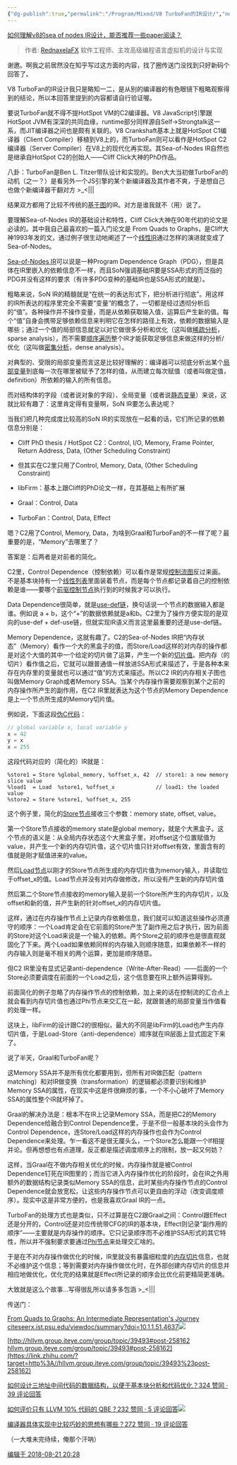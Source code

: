 ```yaml
---
{"dg-publish":true,"permalink":"/Program/Mixed/V8 TurboFan的IR设计/","noteIcon":"","created":"2025-03-06T21:28:25.978+08:00"}
---
```


[如何理解v8的sea of nodes IR设计，能否推荐一些paper阅读？](//www.zhihu.com/question/290982869/answer/474629999)




> 作者: [RednaxelaFX](//www.zhihu.com/people/rednaxelafx)
> 软件工程师、主攻高级编程语言虚拟机的设计与实现


谢邀。啊我之前居然没在知乎写过这方面的内容，找了圈传送门没找到只好新码个回答了。

V8 TurboFan的IR设计我只是略知一二，是从别的编译器的有色眼镜下粗略观察得到的结论，所以本回答里提到的内容都请自行验证喔。

要说TurboFan就不得不提HotSpot VM的C2编译器。V8 JavaScript引擎跟HotSpot JVM有深深的共同血缘，runtime部分同样源自Self->Strongtalk这一系，而JIT编译器之间也是颇有关联的。V8 Crankshaft基本上就是HotSpot C1编译器（Client Compiler）移植到V8上的，而TurboFan则可以看作是HotSpot C2编译器（Server Compiler）在V8上的现代化再实现。其Sea-of-Nodes IR自然也是继承自HotSpot C2的创始人——Cliff Click大神的PhD作品。

八卦：TurboFan是Ben L. Titzer带队设计和实现的。Ben大大当初做TurboFan的动机（之一？）是看另外一个JS引擎的某个新编译器及其作者不爽，于是想自己也做个新编译器干翻对方 >_<|||

结果双方都用了比较不传统的[基于图](https://www.zhihu.com/search?q=%E5%9F%BA%E4%BA%8E%E5%9B%BE&search_source=Entity&hybrid_search_source=Entity&hybrid_search_extra=%7B%22sourceType%22%3A%22answer%22%2C%22sourceId%22%3A474629999%7D)的IR。对方是谁我就不（用）说了。

  

要理解Sea-of-Nodes IR的基础设计和特性，Cliff Click大神在90年代初的论文是必读的。其中我自己最喜欢的一篇入门论文是 From Quads to Graphs，是Cliff大神1993年发的文，通过例子很生动地阐述了一个[线性IR](https://www.zhihu.com/search?q=%E7%BA%BF%E6%80%A7IR&search_source=Entity&hybrid_search_source=Entity&hybrid_search_extra=%7B%22sourceType%22%3A%22answer%22%2C%22sourceId%22%3A474629999%7D)通过怎样的演进就变成了Sea-of-Nodes。

  

[Sea-of-Nodes IR](https://www.zhihu.com/search?q=Sea-of-Nodes%20IR&search_source=Entity&hybrid_search_source=Entity&hybrid_search_extra=%7B%22sourceType%22%3A%22answer%22%2C%22sourceId%22%3A474629999%7D)可以说是一种Program Dependence Graph（PDG），但是具体在IR里嵌入的依赖信息不一样，而且SoN强调基础IR要是SSA形式的而泛指的PDG并没有这样的要求（有许多PDG变种的基础IR也是SSA形式的就是）。

粗略来说，SoN IR的精髓就是“在统一的表达形式下，把分析进行彻底”。用这样的IR所表达的程序里完全不需要“变量”的概念了，一切都是经过透彻分析后的“值”。各种操作并不操作变量，而是从依赖获取输入值，运算后产生新的值。每个“值”自身会携带足够依赖信息来判明它在怎样的路径上有效，依赖的数据输入是哪些；通过一个值的局部信息就足以对它做很多分析和优化（这叫做[稀疏分析](https://www.zhihu.com/search?q=%E7%A8%80%E7%96%8F%E5%88%86%E6%9E%90&search_source=Entity&hybrid_search_source=Entity&hybrid_search_extra=%7B%22sourceType%22%3A%22answer%22%2C%22sourceId%22%3A474629999%7D)，sparse analysis），而不需要[顺序遍历](https://www.zhihu.com/search?q=%E9%A1%BA%E5%BA%8F%E9%81%8D%E5%8E%86&search_source=Entity&hybrid_search_source=Entity&hybrid_search_extra=%7B%22sourceType%22%3A%22answer%22%2C%22sourceId%22%3A474629999%7D)整个IR才能获取足够信息来做这样的分析/优化（这叫做[密集分析](https://www.zhihu.com/search?q=%E5%AF%86%E9%9B%86%E5%88%86%E6%9E%90&search_source=Entity&hybrid_search_source=Entity&hybrid_search_extra=%7B%22sourceType%22%3A%22answer%22%2C%22sourceId%22%3A474629999%7D)，dense analysis）。

对典型的、受限的局部变量而言这是比较好理解的：编译器可以彻底分析出某个[局部变量](https://www.zhihu.com/search?q=%E5%B1%80%E9%83%A8%E5%8F%98%E9%87%8F&search_source=Entity&hybrid_search_source=Entity&hybrid_search_extra=%7B%22sourceType%22%3A%22answer%22%2C%22sourceId%22%3A474629999%7D)到底每一次在哪里被赋予了怎样的值，从而建立每次赋值（或者叫做定值，definition）所依赖的输入的所有信息。

而对结构体的字段（或者说对象的字段）、全局变量（或者说[静态变量](https://www.zhihu.com/search?q=%E9%9D%99%E6%80%81%E5%8F%98%E9%87%8F&search_source=Entity&hybrid_search_source=Entity&hybrid_search_extra=%7B%22sourceType%22%3A%22answer%22%2C%22sourceId%22%3A474629999%7D)）来说，这就比较有趣了：这里肯定得有变量啊，SoN IR要怎么表达呢？

  

当我们把几种完成度比较高的SoN IR的实现放在一起看的话，它们所记录的依赖信息分别是：

*   Cliff PhD thesis / HotSpot C2：Control, I/O, Memory, Frame Pointer, Return Address, Data, (Other Scheduling Constraint)

*   但其实在C2里只用了Control, Memory, Data, (Other Scheduling Constraint)

*   libFirm：基本上跟Cliff的PhD论文一样，在其基础上有所扩展
*   Graal：Control, Data
*   TurboFan：Control, Data, Effect

嗯？C2用了Control, Memory, Data，为啥到Graal和TurboFan的不一样了呢？最重要的是，“Memory”去哪里了？

答案是：后两者是对前者的简化。

  

C2里，Control Dependence（控制依赖）可以看作是常规[控制流图](https://www.zhihu.com/search?q=%E6%8E%A7%E5%88%B6%E6%B5%81%E5%9B%BE&search_source=Entity&hybrid_search_source=Entity&hybrid_search_extra=%7B%22sourceType%22%3A%22answer%22%2C%22sourceId%22%3A474629999%7D)反过来画。不是基本块持有一个[线性列表](https://www.zhihu.com/search?q=%E7%BA%BF%E6%80%A7%E5%88%97%E8%A1%A8&search_source=Entity&hybrid_search_source=Entity&hybrid_search_extra=%7B%22sourceType%22%3A%22answer%22%2C%22sourceId%22%3A474629999%7D)里面装着节点，而是每个节点都记录着自己的控制依赖是谁——要哪个[前驱控制节点](https://www.zhihu.com/search?q=%E5%89%8D%E9%A9%B1%E6%8E%A7%E5%88%B6%E8%8A%82%E7%82%B9&search_source=Entity&hybrid_search_source=Entity&hybrid_search_extra=%7B%22sourceType%22%3A%22answer%22%2C%22sourceId%22%3A474629999%7D)执行到的时候我才可以执行。

Data Dependence很简单，就是[use-def链](https://www.zhihu.com/search?q=use-def%E9%93%BE&search_source=Entity&hybrid_search_source=Entity&hybrid_search_extra=%7B%22sourceType%22%3A%22answer%22%2C%22sourceId%22%3A474629999%7D)，换句话说一个节点的数据输入都是谁。例如说 a + b，这个“+”的数据依赖就是a和b。C2里为了操作方便实现的是双向的use-def + def-use链，但就实现IR语义而言这里最重要的还是use-def链。

Memory Dependence，这就有趣了。C2的Sea-of-Nodes IR把“内存状态”（Memory）看作一个大的黑盒子的值，而Store/Load这样的对内存的操作都是对这个大值的其中一个给定的切片做了运算，产生一个新的[切片值](https://www.zhihu.com/search?q=%E5%88%87%E7%89%87%E5%80%BC&search_source=Entity&hybrid_search_source=Entity&hybrid_search_extra=%7B%22sourceType%22%3A%22answer%22%2C%22sourceId%22%3A474629999%7D)。把内存（的切片）看作值之后，它就可以跟普通值一样放进SSA形式来描述了，于是各种本来存在内存里的变量就也可以通过“值”的方式来描述。所以C2 IR的内存相关子图也叫做Memory Graph或者Memory SSA。当某个内存操作需要观察到某个之前的内存操作所产生的副作用，在C2 IR里就表达为这个节点的Memory Dependence是上一个节点所生成的Memory切片值。

例如说，下面这段[伪C代码](https://www.zhihu.com/search?q=%E4%BC%AAC%E4%BB%A3%E7%A0%81&search_source=Entity&hybrid_search_source=Entity&hybrid_search_extra=%7B%22sourceType%22%3A%22answer%22%2C%22sourceId%22%3A474629999%7D)：

```c
// global variable x, local variable y
x = 42
y = x
x = 255
```

这段代码对应的（简化的）IR就是：

```text
%store1 = Store %global_memory, %offset_x, 42  // store1: a new memory slice value
%load1  = Load  %store1, %offset_x             // load1: the loaded value
%store2 = Store %store1, %offset_x, 255
```

这个例子里，简化的[Store节点](https://www.zhihu.com/search?q=Store%E8%8A%82%E7%82%B9&search_source=Entity&hybrid_search_source=Entity&hybrid_search_extra=%7B%22sourceType%22%3A%22answer%22%2C%22sourceId%22%3A474629999%7D)接收三个参数：memory state, offset, value。

第一个Store节点接收的memory state是global memory，就是个大黑盒子。这个节点的语义是：从全局内存状态这个大黑盒子里，对offset这个位置赋值为value，并产生一个新的内存切片值，这个切片值只针对offset有效，里面含有的值就是刚才赋值进来的value。

然后[Load节点](https://www.zhihu.com/search?q=Load%E8%8A%82%E7%82%B9&search_source=Entity&hybrid_search_source=Entity&hybrid_search_extra=%7B%22sourceType%22%3A%22answer%22%2C%22sourceId%22%3A474629999%7D)以刚才的Store节点所生成的内存切片值为memory输入，并读取位于offset_x的值。Load节点并没有对内存做修改，所以没有产生新的内存切片值

然后第二个Store节点接收的memory输入是前一个Store所产生的内存切片，以及offset和新的值，并产生新的针对offset_x的内存切片值。

这样，通过在内存操作节点上记录内存依赖信息，我们就可以知道这些操作必须遵守的顺序：一个Load肯定会在它前面的Store产生了副作用之后才执行，因为前面的Store对这个Load来说是一个输入的依赖。两个Store之前的顺序也是很直观就固化了下来。两个Load如果依赖同样的内存输入则顺序随意，如果依赖不一样的内存输入则是毫不相关的两个运算，更加是顺序随意。

但C2 IR里没有显式记录anti-dependence（Write-After-Read）——后面的一个Store必须要调度在前面的一个Load之后，这个信息要在IR上额外运算得到。

前面简化的例子忽略了内存操作节点的控制依赖，加上来的话在控制流的汇合点上就会看到内存切片值也通过Phi节点来交汇在一起，就跟普通的局部变量当作值看的处理一样。

  

这块上，libFirm的设计跟C2的很相似，最大的不同是libFirm的Load也产生内存切片值，于是Load-Store（anti-dependence）顺序就在IR层面上显式固定下来了。

  

说了半天，Graal和TurboFan呢？

  

这Memory SSA并不是所有优化都要用到，但所有对IR做匹配（pattern matching）和对IR做变换（transformation）的逻辑都必须要识别和维护Memory SSA的属性，在现实中这是件很麻烦的事，一个不小心破坏了Memory SSA的属性整个IR就坏掉了。

  

Graal的解决办法是：根本不在IR上记录Memory SSA，而是把C2的Memory Dependence给融合到Control Dependence里，于是不但一般基本块的头会作为Control Dependence，连Store/Load这样的内存操作也会作为Control Dependence来处理。乍一看这不是很无厘头么，一个Store怎么能跟一个If相提并论。但再想想也有点道理，反正都是描述调度顺序上的限制，放一起又何妨？

这样，当Graal在不做内存相关优化的时候，内存操作就是被Control Dependence钉死在IR图里的；而当它进入内存操作优化的阶段时，会在IR之外用额外的数据结构记录类似Memory SSA的信息，此时某些内存操作节点的Control Dependence就会放宽松，让这些内存操作节点可以更自由的浮动（改变调度顺序）。现实中这是非常方便的，也是我喜欢Graal IR的一点。

  

TurboFan的处理方式也是类似，只不过算是在C2跟Graal之间：Control跟Effect还是分开的，Control还是对应传统带CFG的IR的基本块，Effect则记录“副作用的顺序”——主要就是内存操作的顺序。它只记录顺序而不必维护SSA形式的其它特性，所以并不强制要求要通过[Phi节点](https://www.zhihu.com/search?q=Phi%E8%8A%82%E7%82%B9&search_source=Entity&hybrid_search_source=Entity&hybrid_search_extra=%7B%22sourceType%22%3A%22answer%22%2C%22sourceId%22%3A474629999%7D)来处理交汇啥的。

于是在不对内存操作做优化的时候，IR里就没有暴露细粒度的[内存切片](https://www.zhihu.com/search?q=%E5%86%85%E5%AD%98%E5%88%87%E7%89%87&search_source=Entity&hybrid_search_source=Entity&hybrid_search_extra=%7B%22sourceType%22%3A%22answer%22%2C%22sourceId%22%3A474629999%7D)信息，也就不必维护这个信息；等到需要对内存操作做优化时，在外部创建内存切片的信息并相应地做优化，优化完的结果就是Effect所记录的顺序会比优化前更精简更准确。

  

大致就是这么个故事…写得很乱所以请多多包涵 >_<|||

  

传送门：

[From Quads to Graphs: An Intermediate Representation's Journey​citeseerx.ist.psu.edu/viewdoc/summary?doi=10.1.1.51.4637![](https://pic3.zhimg.com/v2-c7e9be6099085b327d40b721e0ec5b46_ipico.jpg)
](https://link.zhihu.com/?target=http%3A//citeseerx.ist.psu.edu/viewdoc/summary%3Fdoi%3D10.1.1.51.4637)

[http://hllvm.group.iteye.com/group/topic/39493#post-258162​hllvm.group.iteye.com/group/topic/39493#post-258162](https://link.zhihu.com/?target=http%3A//hllvm.group.iteye.com/group/topic/39493%23post-258162)

[如何设计三地址中间代码的数据结构，以便于基本块分析和代码优化？324 赞同 · 39 评论回答](https://www.zhihu.com/question/33518780/answer/56731699)

[如何评价只有 LLVM 10% 代码的 QBE？232 赞同 · 5 评论回答![](https://pic2.zhimg.com/e01ece15ee5b46d1368287ca4835de23_ipico.jpg)
](https://www.zhihu.com/question/43956056/answer/97177805)

[编译器具体实现中比较巧妙的思想有哪些？272 赞同 · 19 评论回答](https://www.zhihu.com/question/27943883/answer/39035471)

（一大堆未完待续，俺那个汗呐）

[编辑于 2018-08-21 20:28](//www.zhihu.com/question/290982869/answer/474629999)
